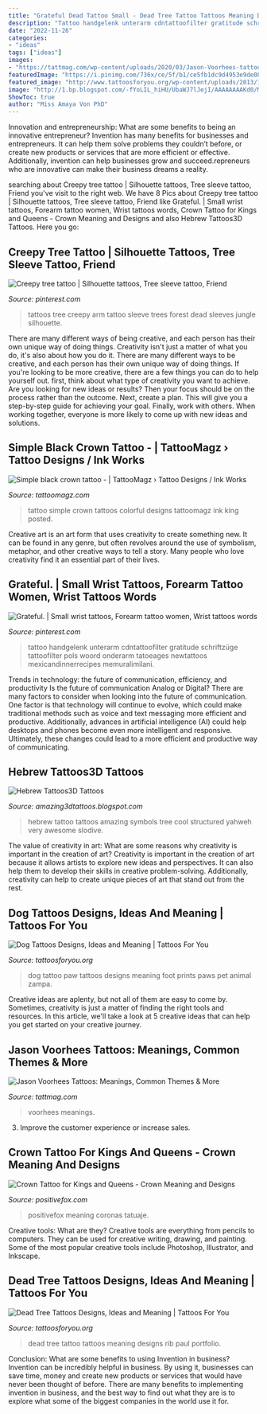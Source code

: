 ```yaml
---
title: "Grateful Dead Tattoo Small - Dead Tree Tattoo Tattoos Meaning Designs Rib Paul Portfolio"
description: "Tattoo handgelenk unterarm cdntattoofilter gratitude schriftzüge tattoofilter pols woord onderarm tatoeages newtattoos mexicandinnerrecipes memuralimilani"
date: "2022-11-26"
categories:
- "ideas"
tags: ["ideas"]
images:
- "https://tattmag.com/wp-content/uploads/2020/03/Jason-Voorhees-tattoo-6.jpg"
featuredImage: "https://i.pinimg.com/736x/ce/5f/b1/ce5fb1dc9d4953e9de088021a0df3e66.jpg"
featured_image: "http://www.tattoosforyou.org/wp-content/uploads/2013/11/Dog-Paw-Print-Tattoo.jpg"
image: "http://1.bp.blogspot.com/-fYoLIL_hiHU/UbaWJ7lJejI/AAAAAAAAKd0/M5QBi7U0GtI/s1600/hebrew-tattoos-13.jpg"
ShowToc: true
author: "Miss Amaya Von PhD"
---
```



Innovation and entrepreneurship: What are some benefits to being an innovative entrepreneur?
Invention has many benefits for businesses and entrepreneurs. It can help them solve problems they couldn’t before, or create new products or services that are more efficient or effective. Additionally, invention can help businesses grow and succeed.repreneurs who are innovative can make their business dreams a reality.

	

		
searching about Creepy tree tattoo | Silhouette tattoos, Tree sleeve tattoo, Friend you've visit to the right web. We have 8 Pics about Creepy tree tattoo | Silhouette tattoos, Tree sleeve tattoo, Friend like Grateful. | Small wrist tattoos, Forearm tattoo women, Wrist tattoos words, Crown Tattoo for Kings and Queens - Crown Meaning and Designs and also Hebrew Tattoos3D Tattoos. Here you go:
		
    
## Creepy Tree Tattoo | Silhouette Tattoos, Tree Sleeve Tattoo, Friend

<img loading=lazy src="https://i.pinimg.com/736x/17/f3/0b/17f30b22f0ef95897a469cbc3f22a6b4--hot-tattoos-tree-tattoos.jpg" onerror="this.onerror=null;this.src='https://tse3.mm.bing.net/th?id=OIP.Am3EoarJHfZAJBngzIqvBQHaHk&amp;pid=15.1';" alt="Creepy tree tattoo | Silhouette tattoos, Tree sleeve tattoo, Friend">

_Source: pinterest.com_

>tattoos tree creepy arm tattoo sleeve trees forest dead sleeves jungle silhouette. 

	

There are many different ways of being creative, and each person has their own unique way of doing things.
Creativity isn't just a matter of what you do, it's also about how you do it. There are many different ways to be creative, and each person has their own unique way of doing things. If you're looking to be more creative, there are a few things you can do to help yourself out. first, think about what type of creativity you want to achieve. Are you looking for new ideas or results? Then your focus should be on the process rather than the outcome. Next, create a plan. This will give you a step-by-step guide for achieving your goal. Finally, work with others. When working together, everyone is more likely to come up with new ideas and solutions.

    
## Simple Black Crown Tattoo - | TattooMagz › Tattoo Designs / Ink Works

<img loading=lazy src="https://tattoomagz.com/wp-content/uploads/Tattoos/Simple-black-crown-tattoo.jpg" onerror="this.onerror=null;this.src='https://tse3.mm.bing.net/th?id=OIP.WVig0KwfhJPCX_R2DO2qpQHaMO&amp;pid=15.1';" alt="Simple black crown tattoo - | TattooMagz › Tattoo Designs / Ink Works">

_Source: tattoomagz.com_

>tattoo simple crown tattoos colorful designs tattoomagz ink king posted. 

	

Creative art is an art form that uses creativity to create something new. It can be found in any genre, but often revolves around the use of symbolism, metaphor, and other creative ways to tell a story. Many people who love creativity find it an essential part of their lives.

    
## Grateful. | Small Wrist Tattoos, Forearm Tattoo Women, Wrist Tattoos Words

<img loading=lazy src="https://i.pinimg.com/736x/ce/5f/b1/ce5fb1dc9d4953e9de088021a0df3e66.jpg" onerror="this.onerror=null;this.src='https://tse4.mm.bing.net/th?id=OIP.VAz5sfaZVIiUbvEAhtARegHaJQ&amp;pid=15.1';" alt="Grateful. | Small wrist tattoos, Forearm tattoo women, Wrist tattoos words">

_Source: pinterest.com_

>tattoo handgelenk unterarm cdntattoofilter gratitude schriftzüge tattoofilter pols woord onderarm tatoeages newtattoos mexicandinnerrecipes memuralimilani. 

	

Trends in technology: the future of communication, efficiency, and productivity
Is the future of communication Analog or Digital? 
There are many factors to consider when looking into the future of communication. One factor is that technology will continue to evolve, which could make traditional methods such as voice and text messaging more efficient and productive. Additionally, advances in artificial intelligence (AI) could help desktops and phones become even more intelligent and responsive. Ultimately, these changes could lead to a more efficient and productive way of communicating.

    
## Hebrew Tattoos3D Tattoos

<img loading=lazy src="http://1.bp.blogspot.com/-fYoLIL_hiHU/UbaWJ7lJejI/AAAAAAAAKd0/M5QBi7U0GtI/s1600/hebrew-tattoos-13.jpg" onerror="this.onerror=null;this.src='https://tse4.mm.bing.net/th?id=OIP.6OLPm3BGDG86sngrfd9RYgHaJ4&amp;pid=15.1';" alt="Hebrew Tattoos3D Tattoos">

_Source: amazing3dtattoos.blogspot.com_

>hebrew tattoo tattoos amazing symbols tree cool structured yahweh very awesome slodive. 

	

The value of creativity in art: What are some reasons why creativity is important in the creation of art?
Creativity is important in the creation of art because it allows artists to explore new ideas and perspectives. It can also help them to develop their skills in creative problem-solving. Additionally, creativity can help to create unique pieces of art that stand out from the rest.

    
## Dog Tattoos Designs, Ideas And Meaning | Tattoos For You

<img loading=lazy src="http://www.tattoosforyou.org/wp-content/uploads/2013/11/Dog-Paw-Print-Tattoo.jpg" onerror="this.onerror=null;this.src='https://tse4.mm.bing.net/th?id=OIP.2610c2wVfGnNT8ysWhuCogHaJ4&amp;pid=15.1';" alt="Dog Tattoos Designs, Ideas and Meaning | Tattoos For You">

_Source: tattoosforyou.org_

>dog tattoo paw tattoos designs meaning foot prints paws pet animal zampa. 

	

Creative ideas are aplenty, but not all of them are easy to come by. Sometimes, creativity is just a matter of finding the right tools and resources. In this article, we'll take a look at 5 creative ideas that can help you get started on your creative journey.

    
## Jason Voorhees Tattoos: Meanings, Common Themes &amp; More

<img loading=lazy src="https://tattmag.com/wp-content/uploads/2020/03/Jason-Voorhees-tattoo-6.jpg" onerror="this.onerror=null;this.src='https://tse1.mm.bing.net/th?id=OIP.PBwLU5slGv0A1vsSel86sQHaHa&amp;pid=15.1';" alt="Jason Voorhees Tattoos: Meanings, Common Themes &amp; More">

_Source: tattmag.com_

>voorhees meanings. 

	

3. Improve the customer experience or increase sales.

    
## Crown Tattoo For Kings And Queens - Crown Meaning And Designs

<img loading=lazy src="http://positivefox.com/wp-content/uploads/2018/09/crown-tattoo-queen-crown-tattoos-crown-tattoos-on-hand-2.jpg" onerror="this.onerror=null;this.src='https://tse1.mm.bing.net/th?id=OIP.VApwS44JNUHKfaseTlogNwHaGQ&amp;pid=15.1';" alt="Crown Tattoo for Kings and Queens - Crown Meaning and Designs">

_Source: positivefox.com_

>positivefox meaning coronas tatuaje. 

	

Creative tools: What are they?
Creative tools are everything from pencils to computers. They can be used for creative writing, drawing, and painting. Some of the most popular creative tools include Photoshop, Illustrator, and Inkscape.

    
## Dead Tree Tattoos Designs, Ideas And Meaning | Tattoos For You

<img loading=lazy src="https://www.tattoosforyou.org/wp-content/uploads/2016/03/Dead-Tree-Tattoo-on-Ribs.jpg" onerror="this.onerror=null;this.src='https://tse4.mm.bing.net/th?id=OIP.VMjsivZX26nrKCEaczrA9wHaJ4&amp;pid=15.1';" alt="Dead Tree Tattoos Designs, Ideas and Meaning | Tattoos For You">

_Source: tattoosforyou.org_

>dead tree tattoo tattoos meaning designs rib paul portfolio. 

	

Conclusion: What are some benefits to using Invention in business?
Invention can be incredibly helpful in business. By using it, businesses can save time, money and create new products or services that would have never been thought of before. There are many benefits to implementing invention in business, and the best way to find out what they are is to explore what some of the biggest companies in the world use it for.

